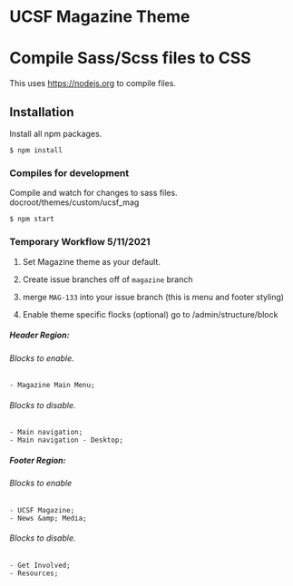 # UCSF Magazine Theme

# Compile Sass/Scss files to CSS
This uses https://nodejs.org to compile files.

## Installation
Install all npm packages.
```
$ npm install
```

### Compiles for development
Compile and watch for changes to sass files. docroot/themes/custom/ucsf_mag
```
$ npm start
```

### Temporary Workflow 5/11/2021
1. Set Magazine theme as your default.
2. Create issue branches off of  `magazine` branch
3. merge `MAG-133` into your issue branch (this is menu and footer styling)

4. Enable theme specific flocks (optional)
go to /admin/structure/block

##### Header Region:
###### Blocks to enable.
    - Magazine Main Menu;
###### Blocks to disable.
    - Main navigation;
    - Main navigation - Desktop;

##### Footer Region:

###### Blocks to enable
    - UCSF Magazine;
    - News &amp; Media;

###### Blocks to disable.
    - Get Involved;
    - Resources;
